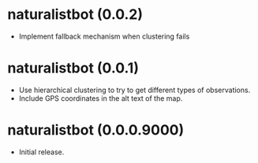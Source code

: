 # naturalistbot (0.0.2)

* Implement fallback mechanism when clustering fails

# naturalistbot (0.0.1)

* Use hierarchical clustering to try to get different types of observations.
* Include GPS coordinates in the alt text of the map.

# naturalistbot (0.0.0.9000)

* Initial release.
